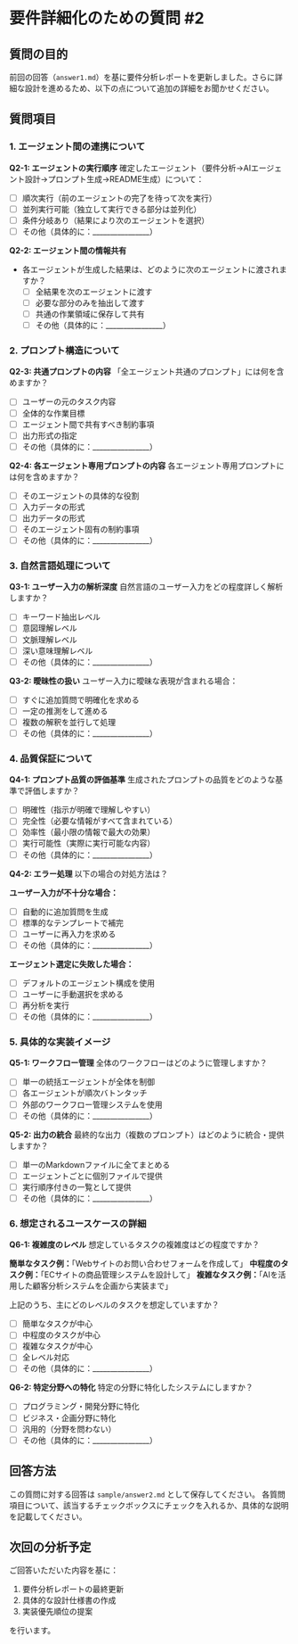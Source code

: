 # 要件詳細化のための質問 #2

## 質問の目的
前回の回答（`answer1.md`）を基に要件分析レポートを更新しました。さらに詳細な設計を進めるため、以下の点について追加の詳細をお聞かせください。

## 質問項目

### 1. エージェント間の連携について

**Q2-1: エージェントの実行順序**
確定したエージェント（要件分析→AIエージェント設計→プロンプト生成→README生成）について：
- [ ] 順次実行（前のエージェントの完了を待って次を実行）
- [ ] 並列実行可能（独立して実行できる部分は並列化）
- [ ] 条件分岐あり（結果により次のエージェントを選択）
- [ ] その他（具体的に：________________）

**Q2-2: エージェント間の情報共有**
- 各エージェントが生成した結果は、どのように次のエージェントに渡されますか？
  - [ ] 全結果を次のエージェントに渡す
  - [ ] 必要な部分のみを抽出して渡す
  - [ ] 共通の作業領域に保存して共有
  - [ ] その他（具体的に：________________）

### 2. プロンプト構造について

**Q2-3: 共通プロンプトの内容**
「全エージェント共通のプロンプト」には何を含めますか？
- [ ] ユーザーの元のタスク内容
- [ ] 全体的な作業目標
- [ ] エージェント間で共有すべき制約事項
- [ ] 出力形式の指定
- [ ] その他（具体的に：________________）

**Q2-4: 各エージェント専用プロンプトの内容**
各エージェント専用プロンプトには何を含めますか？
- [ ] そのエージェントの具体的な役割
- [ ] 入力データの形式
- [ ] 出力データの形式
- [ ] そのエージェント固有の制約事項
- [ ] その他（具体的に：________________）

### 3. 自然言語処理について

**Q3-1: ユーザー入力の解析深度**
自然言語のユーザー入力をどの程度詳しく解析しますか？
- [ ] キーワード抽出レベル
- [ ] 意図理解レベル
- [ ] 文脈理解レベル
- [ ] 深い意味理解レベル
- [ ] その他（具体的に：________________）

**Q3-2: 曖昧性の扱い**
ユーザー入力に曖昧な表現が含まれる場合：
- [ ] すぐに追加質問で明確化を求める
- [ ] 一定の推測をして進める
- [ ] 複数の解釈を並行して処理
- [ ] その他（具体的に：________________）

### 4. 品質保証について

**Q4-1: プロンプト品質の評価基準**
生成されたプロンプトの品質をどのような基準で評価しますか？
- [ ] 明確性（指示が明確で理解しやすい）
- [ ] 完全性（必要な情報がすべて含まれている）
- [ ] 効率性（最小限の情報で最大の効果）
- [ ] 実行可能性（実際に実行可能な内容）
- [ ] その他（具体的に：________________）

**Q4-2: エラー処理**
以下の場合の対処方法は？

**ユーザー入力が不十分な場合：**
- [ ] 自動的に追加質問を生成
- [ ] 標準的なテンプレートで補完
- [ ] ユーザーに再入力を求める
- [ ] その他（具体的に：________________）

**エージェント選定に失敗した場合：**
- [ ] デフォルトのエージェント構成を使用
- [ ] ユーザーに手動選択を求める
- [ ] 再分析を実行
- [ ] その他（具体的に：________________）

### 5. 具体的な実装イメージ

**Q5-1: ワークフロー管理**
全体のワークフローはどのように管理しますか？
- [ ] 単一の統括エージェントが全体を制御
- [ ] 各エージェントが順次バトンタッチ
- [ ] 外部のワークフロー管理システムを使用
- [ ] その他（具体的に：________________）

**Q5-2: 出力の統合**
最終的な出力（複数のプロンプト）はどのように統合・提供しますか？
- [ ] 単一のMarkdownファイルに全てまとめる
- [ ] エージェントごとに個別ファイルで提供
- [ ] 実行順序付きの一覧として提供
- [ ] その他（具体的に：________________）

### 6. 想定されるユースケースの詳細

**Q6-1: 複雑度のレベル**
想定しているタスクの複雑度はどの程度ですか？

**簡単なタスク例：**「Webサイトのお問い合わせフォームを作成して」
**中程度のタスク例：**「ECサイトの商品管理システムを設計して」
**複雑なタスク例：**「AIを活用した顧客分析システムを企画から実装まで」

上記のうち、主にどのレベルのタスクを想定していますか？
- [ ] 簡単なタスクが中心
- [ ] 中程度のタスクが中心
- [ ] 複雑なタスクが中心
- [ ] 全レベル対応
- [ ] その他（具体的に：________________）

**Q6-2: 特定分野への特化**
特定の分野に特化したシステムにしますか？
- [ ] プログラミング・開発分野に特化
- [ ] ビジネス・企画分野に特化
- [ ] 汎用的（分野を問わない）
- [ ] その他（具体的に：________________）

## 回答方法
この質問に対する回答は `sample/answer2.md` として保存してください。
各質問項目について、該当するチェックボックスにチェックを入れるか、具体的な説明を記載してください。

## 次回の分析予定
ご回答いただいた内容を基に：
1. 要件分析レポートの最終更新
2. 具体的な設計仕様書の作成
3. 実装優先順位の提案

を行います。
